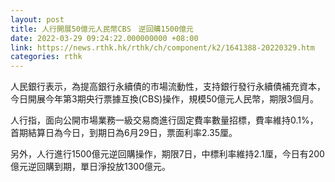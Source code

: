 ```yaml
---
layout: post
title: 人行開展50億元人民幣CBS　逆回購1500億元
date: 2022-03-29 09:24:22.000000000 +08:00
link: https://news.rthk.hk/rthk/ch/component/k2/1641388-20220329.htm
categories: rthk
---
```


人民銀行表示，為提高銀行永續債的市場流動性，支持銀行發行永續債補充資本，今日開展今年第3期央行票據互換(CBS)操作，規模50億元人民幣，期限3個月。

人行指，面向公開市場業務一級交易商進行固定費率數量招標，費率維持0.1%，首期結算日為今日，到期日為6月29日，票面利率2.35厘。

另外，人行進行1500億元逆回購操作，期限7日，中標利率維持2.1厘，今日有200億元逆回購到期，單日淨投放1300億元。
